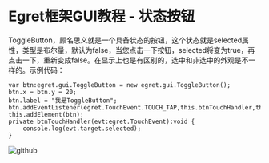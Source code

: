 Egret框架GUI教程 - 状态按钮
===============

ToggleButton，顾名思义就是一个具备状态的按钮，这个状态就是selected属性，类型是布尔量，默认为false，当您点击一下按钮，selected将变为true，再点击一下，重新变成false。在显示上也是有区别的，选中和非选中的外观是不一样的。示例代码：

```
var btn:egret.gui.ToggleButton = new egret.gui.ToggleButton();
btn.x = btn.y = 20;
btn.label = "我是ToggleButton";
btn.addEventListener(egret.TouchEvent.TOUCH_TAP,this.btnTouchHandler,this);
this.addElement(btn);
private btnTouchHandler(evt:egret.TouchEvent):void {
    console.log(evt.target.selected);
}
```

![github](https://raw.githubusercontent.com/NeoGuo/html5-documents/master/egret-gui/images/togglebutton.png "Egret")